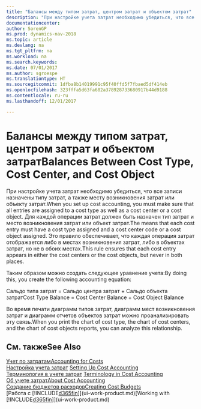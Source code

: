 ```yaml
---
title: "Балансы между типом затрат, центром затрат и объектом затрат"
description: "При настройке учета затрат необходимо убедиться, что все записи назначены типу затрат, а также месту возникновения затрат или объекту затрат. Для каждой операции затрат должен быть назначен тип затрат и место возникновения затрат или объект затрат. Это правило обеспечивает, что каждая операция затрат отображается либо в местах возникновения затрат, либо в объектах затрат, но не в обоих местах."
documentationcenter: 
author: SorenGP
ms.prod: dynamics-nav-2018
ms.topic: article
ms.devlang: na
ms.tgt_pltfrm: na
ms.workload: na
ms.search.keywords: 
ms.date: 07/01/2017
ms.author: sgroespe
ms.translationtype: HT
ms.sourcegitcommit: 1dfba8b14019991c95f40ffd5f7fbaed5df414eb
ms.openlocfilehash: 323fffa5d63fa682a378928733680917b44d9188
ms.contentlocale: ru-ru
ms.lasthandoff: 12/01/2017

---
```

# <a name="balances-between-cost-type-cost-center-and-cost-object"></a><span data-ttu-id="dce62-105">Балансы между типом затрат, центром затрат и объектом затрат</span><span class="sxs-lookup"><span data-stu-id="dce62-105">Balances Between Cost Type, Cost Center, and Cost Object</span></span>
<span data-ttu-id="dce62-106">При настройке учета затрат необходимо убедиться, что все записи назначены типу затрат, а также месту возникновения затрат или объекту затрат.</span><span class="sxs-lookup"><span data-stu-id="dce62-106">When you set up cost accounting, you must make sure that all entries are assigned to a cost type as well as a cost center or a cost object.</span></span> <span data-ttu-id="dce62-107">Для каждой операции затрат должен быть назначен тип затрат и место возникновения затрат или объект затрат.</span><span class="sxs-lookup"><span data-stu-id="dce62-107">The means that each cost entry must have a cost type assigned and a cost center code or a cost object assigned.</span></span> <span data-ttu-id="dce62-108">Это правило обеспечивает, что каждая операция затрат отображается либо в местах возникновения затрат, либо в объектах затрат, но не в обоих местах.</span><span class="sxs-lookup"><span data-stu-id="dce62-108">This rule ensures that each cost entry appears in either the cost centers or the cost objects, but never in both places.</span></span>  

 <span data-ttu-id="dce62-109">Таким образом можно создать следующее уравнение учета:</span><span class="sxs-lookup"><span data-stu-id="dce62-109">By doing this, you create the following accounting equation:</span></span>  

 <span data-ttu-id="dce62-110">Сальдо типа затрат = Сальдо центра затрат + Сальдо объекта затрат</span><span class="sxs-lookup"><span data-stu-id="dce62-110">Cost Type Balance = Cost Center Balance + Cost Object Balance</span></span>  

 <span data-ttu-id="dce62-111">Во время печати диаграмм типов затрат, диаграмм мест возникновения затрат и диаграмм отчетов объектов затрат можно проанализировать эту связь.</span><span class="sxs-lookup"><span data-stu-id="dce62-111">When you print the chart of cost type, the chart of cost centers, and the chart of cost objects reports, you can analyze this relationship.</span></span>  

## <a name="see-also"></a><span data-ttu-id="dce62-112">См. также</span><span class="sxs-lookup"><span data-stu-id="dce62-112">See Also</span></span>  
[<span data-ttu-id="dce62-113">Учет по затратам</span><span class="sxs-lookup"><span data-stu-id="dce62-113">Accounting for Costs</span></span>](finance-manage-cost-accounting.md)  
 <span data-ttu-id="dce62-114">[Настройка учета затрат](finance-set-up-cost-accounting.md) </span><span class="sxs-lookup"><span data-stu-id="dce62-114">[Setting Up Cost Accounting](finance-set-up-cost-accounting.md) </span></span>  
 <span data-ttu-id="dce62-115">[Терминология в учете затрат](finance-terminology-in-cost-accounting.md) </span><span class="sxs-lookup"><span data-stu-id="dce62-115">[Terminology in Cost Accounting](finance-terminology-in-cost-accounting.md) </span></span>  
 [<span data-ttu-id="dce62-116">Об учете затрат</span><span class="sxs-lookup"><span data-stu-id="dce62-116">About Cost Accounting</span></span>](finance-about-cost-accounting.md)  
 [<span data-ttu-id="dce62-117">Создание бюджетов расходов</span><span class="sxs-lookup"><span data-stu-id="dce62-117">Creating Cost Budgets</span></span>](finance-create-cost-budgets.md)  
 <span data-ttu-id="dce62-118">[Работа с [!INCLUDE[d365fin](includes/d365fin_md.md)]](ui-work-product.md)</span><span class="sxs-lookup"><span data-stu-id="dce62-118">[Working with [!INCLUDE[d365fin](includes/d365fin_md.md)]](ui-work-product.md)</span></span>

